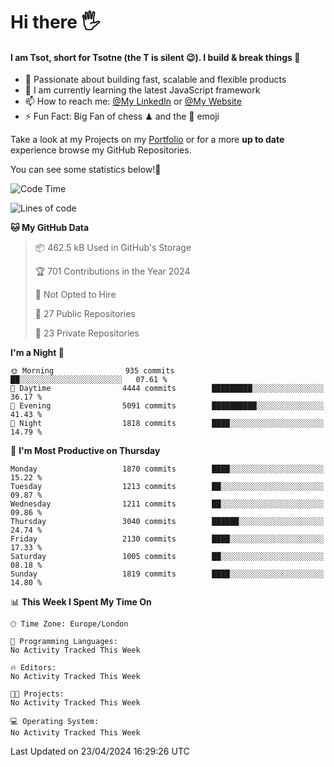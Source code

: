 # Hi there :raised_hand_with_fingers_splayed:
#### I am Tsot, short for Tsotne (the T is silent :wink:). I build & break things :space_invader:
- :telescope: Passionate about building fast, scalable and flexible products
- :seedling: I am currently learning the latest JavaScript framework 
- :mailbox: How to reach me: [@My LinkedIn](https://www.linkedin.com/in/tsotne-gvadzabia/) or [@My Website](https://tsotne.co.uk/contact)
- :zap: Fun Fact: Big Fan of chess ♟ and the 👾 emoji

Take a look at my Projects on my [Portfolio](https://tsotne.co.uk/) or for a more **up to date** experience browse my GitHub Repositories.

You can see some statistics below!:space_invader:
<!--START_SECTION:waka-->
![Code Time](http://img.shields.io/badge/Code%20Time-761%20hrs%202%20mins-blue)

![Lines of code](https://img.shields.io/badge/From%20Hello%20World%20I%27ve%20Written-5.6%20million%20lines%20of%20code-blue)

**🐱 My GitHub Data** 

> 📦 462.5 kB Used in GitHub's Storage 
 > 
> 🏆 701 Contributions in the Year 2024
 > 
> 🚫 Not Opted to Hire
 > 
> 📜 27 Public Repositories 
 > 
> 🔑 23 Private Repositories 
 > 
**I'm a Night 🦉** 

```text
🌞 Morning                935 commits         ██░░░░░░░░░░░░░░░░░░░░░░░   07.61 % 
🌆 Daytime                4444 commits        █████████░░░░░░░░░░░░░░░░   36.17 % 
🌃 Evening                5091 commits        ██████████░░░░░░░░░░░░░░░   41.43 % 
🌙 Night                  1818 commits        ████░░░░░░░░░░░░░░░░░░░░░   14.79 % 
```
📅 **I'm Most Productive on Thursday** 

```text
Monday                   1870 commits        ████░░░░░░░░░░░░░░░░░░░░░   15.22 % 
Tuesday                  1213 commits        ██░░░░░░░░░░░░░░░░░░░░░░░   09.87 % 
Wednesday                1211 commits        ██░░░░░░░░░░░░░░░░░░░░░░░   09.86 % 
Thursday                 3040 commits        ██████░░░░░░░░░░░░░░░░░░░   24.74 % 
Friday                   2130 commits        ████░░░░░░░░░░░░░░░░░░░░░   17.33 % 
Saturday                 1005 commits        ██░░░░░░░░░░░░░░░░░░░░░░░   08.18 % 
Sunday                   1819 commits        ████░░░░░░░░░░░░░░░░░░░░░   14.80 % 
```


📊 **This Week I Spent My Time On** 

```text
🕑︎ Time Zone: Europe/London

💬 Programming Languages: 
No Activity Tracked This Week

🔥 Editors: 
No Activity Tracked This Week

🐱‍💻 Projects: 
No Activity Tracked This Week

💻 Operating System: 
No Activity Tracked This Week
```


 Last Updated on 23/04/2024 16:29:26 UTC
<!--END_SECTION:waka-->
